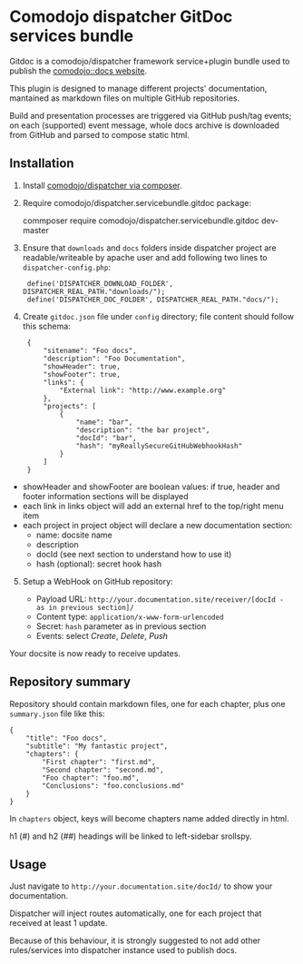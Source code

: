 # Comodojo dispatcher GitDoc services bundle

Gitdoc is a comodojo/dispatcher framework service+plugin bundle used to publish the [comodojo::docs website](http://docs.comodojo.org/).

This plugin is designed to manage different projects' documentation, mantained as markdown files on multiple GitHub repositories.

Build and presentation processes are triggered via GitHub push/tag events; on each (supported) event message, whole docs archive is downloaded from GitHub and parsed to compose static html.

## Installation

1. Install [comodojo/dispatcher via composer](http://dispatcher.comodojo.org/#install). 

2. Require comodojo/dispatcher.servicebundle.gitdoc package:

    commposer require comodojo/dispatcher.servicebundle.gitdoc dev-master

3. Ensure that `downloads` and `docs` folders inside dispatcher project are readable/writeable by apache user and add following two lines to `dispatcher-config.php`:

        define('DISPATCHER_DOWNLOAD_FOLDER', DISPATCHER_REAL_PATH."downloads/");
        define('DISPATCHER_DOC_FOLDER', DISPATCHER_REAL_PATH."docs/");

4. Create `gitdoc.json` file under `config` directory; file content should follow this schema:

        {
            "sitename": "Foo docs",
            "description": "Foo Documentation",
            "showHeader": true,
            "showFooter": true,
            "links": {
                "External link": "http://www.example.org"
            },
            "projects": [
                {
                    "name": "bar",
                    "description": "the bar project",
                    "docId": "bar",
                    "hash": "myReallySecureGitHubWebhookHash"
                }
            ]
        }

* showHeader and showFooter are boolean values: if true, header and footer information sections will be displayed
* each link in links object will add an external href to the top/right menu item
* each project in project object will declare a new documentation section:
    * name: docsite name
    * description
    * docId (see next section to understand how to use it)
    * hash (optional): secret hook hash

5. Setup a WebHook on GitHub repository:

    * Payload URL: `http://your.documentation.site/receiver/[docId - as in previous section]/`
    * Content type: `application/x-www-form-urlencoded`
    * Secret: `hash` parameter as in previous section
    * Events: select *Create*, *Delete*, *Push*

Your docsite is now ready to receive updates.

## Repository summary

Repository should contain markdown files, one for each chapter, plus one `summary.json` file like this:

    {
        "title": "Foo docs",
        "subtitle": "My fantastic project",
        "chapters": {
            "First chapter": "first.md",
            "Second chapter": "second.md",
            "Foo chapter": "foo.md",
            "Conclusions": "foo.conclusions.md"
        }
    }

In `chapters` object, keys will become chapters name added directly in html.

h1 (#) and h2 (##) headings will be linked to left-sidebar srollspy.

## Usage

Just navigate to `http://your.documentation.site/docId/` to show your documentation.

Dispatcher will inject routes automatically, one for each project that received at least 1 update.

Because of this behaviour, it is strongly suggested to not add other rules/services into dispatcher instance used to publish docs.